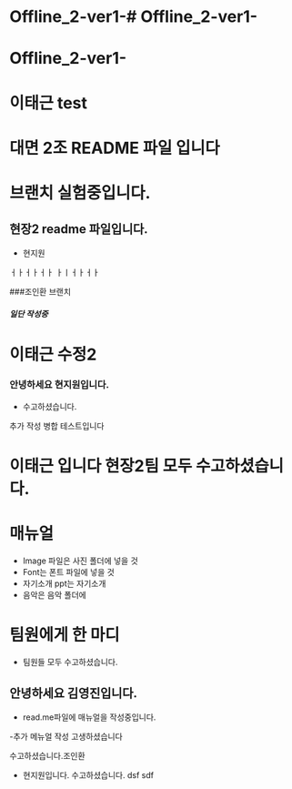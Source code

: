 
# Offline_2-ver1-# Offline_2-ver1-

# Offline_2-ver1-

# 이태근 test


# 대면 2조 README 파일 입니다
# 브랜치 실험중입니다. 


## 현장2 readme 파일입니다.
- 현지원


ㅓㅏㅓㅏㅓㅏ
ㅏㅣㅓㅏㅓㅏ

###조인환 브랜치
<h5>일단 작성중</h5>

# 이태근 수정2

### 안녕하세요 현지원입니다.
- 수고하셨습니다.

추가 작성 병합 테스트입니다

# 이태근 입니다 현장2팀 모두 수고하셨습니다.

# 매뉴얼
- Image 파일은 사진 폴더에 넣을 것
- Font는 폰트 파일에 넣을 것
- 자기소개 ppt는 자기소개 
- 음악은 음악 폴더에 
# 팀원에게 한 마디 
- 팀원들 모두 수고하셨습니다. 

## 안녕하세요 김영진입니다. 
 - read.me파일에 매뉴얼을 작성중입니다.

 -추가 메뉴얼 작성 고생하셨습니다

 수고하셨습니다.조인환

- 현지원입니다. 수고하셨습니다.
dsf
sdf
